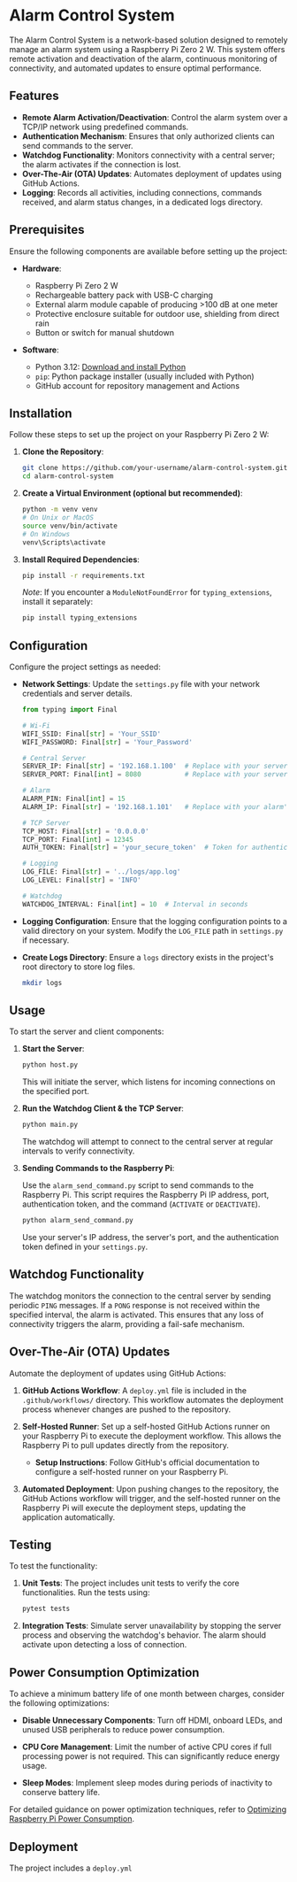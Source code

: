 # Alarm Control System

The Alarm Control System is a network-based solution designed to remotely manage an alarm system using a Raspberry Pi Zero 2 W. This system offers remote activation and deactivation of the alarm, continuous monitoring of connectivity, and automated updates to ensure optimal performance.

## Features

- **Remote Alarm Activation/Deactivation**: Control the alarm system over a TCP/IP network using predefined commands.
- **Authentication Mechanism**: Ensures that only authorized clients can send commands to the server.
- **Watchdog Functionality**: Monitors connectivity with a central server; the alarm activates if the connection is lost.
- **Over-The-Air (OTA) Updates**: Automates deployment of updates using GitHub Actions.
- **Logging**: Records all activities, including connections, commands received, and alarm status changes, in a dedicated logs directory.

## Prerequisites

Ensure the following components are available before setting up the project:

- **Hardware**:
  - Raspberry Pi Zero 2 W
  - Rechargeable battery pack with USB-C charging
  - External alarm module capable of producing >100 dB at one meter
  - Protective enclosure suitable for outdoor use, shielding from direct rain
  - Button or switch for manual shutdown

- **Software**:
  - Python 3.12: [Download and install Python](https://www.python.org/downloads/)
  - `pip`: Python package installer (usually included with Python)
  - GitHub account for repository management and Actions

## Installation

Follow these steps to set up the project on your Raspberry Pi Zero 2 W:

1. **Clone the Repository**:

   ```bash
   git clone https://github.com/your-username/alarm-control-system.git
   cd alarm-control-system
   ```

2. **Create a Virtual Environment (optional but recommended)**:

   ```bash
   python -m venv venv
   # On Unix or MacOS
   source venv/bin/activate
   # On Windows
   venv\Scripts\activate
   ```

3. **Install Required Dependencies**:

   ```bash
   pip install -r requirements.txt
   ```

   *Note*: If you encounter a `ModuleNotFoundError` for `typing_extensions`, install it separately:

   ```bash
   pip install typing_extensions
   ```

## Configuration

Configure the project settings as needed:

- **Network Settings**: Update the `settings.py` file with your network credentials and server details.

  ```python
  from typing import Final

  # Wi-Fi
  WIFI_SSID: Final[str] = 'Your_SSID'
  WIFI_PASSWORD: Final[str] = 'Your_Password'

  # Central Server
  SERVER_IP: Final[str] = '192.168.1.100'  # Replace with your server's IP
  SERVER_PORT: Final[int] = 8080           # Replace with your server's port

  # Alarm
  ALARM_PIN: Final[int] = 15
  ALARM_IP: Final[str] = '192.168.1.101'   # Replace with your alarm's IP

  # TCP Server
  TCP_HOST: Final[str] = '0.0.0.0'
  TCP_PORT: Final[int] = 12345
  AUTH_TOKEN: Final[str] = 'your_secure_token'  # Token for authentication

  # Logging
  LOG_FILE: Final[str] = '../logs/app.log'
  LOG_LEVEL: Final[str] = 'INFO'

  # Watchdog
  WATCHDOG_INTERVAL: Final[int] = 10  # Interval in seconds
  ```

- **Logging Configuration**: Ensure that the logging configuration points to a valid directory on your system. Modify the `LOG_FILE` path in `settings.py` if necessary.

- **Create Logs Directory**: Ensure a `logs` directory exists in the project's root directory to store log files.

  ```bash
  mkdir logs
  ```

## Usage

To start the server and client components:

1. **Start the Server**:

   ```bash
   python host.py
   ```

   This will initiate the server, which listens for incoming connections on the specified port.

2. **Run the Watchdog Client & the TCP Server**:

   ```bash
   python main.py
   ```

   The watchdog will attempt to connect to the central server at regular intervals to verify connectivity.

3. **Sending Commands to the Raspberry Pi**:

   Use the `alarm_send_command.py` script to send commands to the Raspberry Pi. This script requires the Raspberry Pi IP address, port, authentication token, and the command (`ACTIVATE` or `DEACTIVATE`).

   ```bash
   python alarm_send_command.py
   ```

   Use your server's IP address, the server's port, and the authentication token defined in your `settings.py`.

## Watchdog Functionality

The watchdog monitors the connection to the central server by sending periodic `PING` messages. If a `PONG` response is not received within the specified interval, the alarm is activated. This ensures that any loss of connectivity triggers the alarm, providing a fail-safe mechanism.

## Over-The-Air (OTA) Updates

Automate the deployment of updates using GitHub Actions:

1. **GitHub Actions Workflow**: A `deploy.yml` file is included in the `.github/workflows/` directory. This workflow automates the deployment process whenever changes are pushed to the repository.

2. **Self-Hosted Runner**: Set up a self-hosted GitHub Actions runner on your Raspberry Pi to execute the deployment workflow. This allows the Raspberry Pi to pull updates directly from the repository.

   - **Setup Instructions**: Follow GitHub's official documentation to configure a self-hosted runner on your Raspberry Pi.

3. **Automated Deployment**: Upon pushing changes to the repository, the GitHub Actions workflow will trigger, and the self-hosted runner on the Raspberry Pi will execute the deployment steps, updating the application automatically.

## Testing

To test the functionality:

1. **Unit Tests**: The project includes unit tests to verify the core functionalities. Run the tests using:

   ```bash
   pytest tests
   ```

2. **Integration Tests**: Simulate server unavailability by stopping the server process and observing the watchdog's behavior. The alarm should activate upon detecting a loss of connection.

## Power Consumption Optimization

To achieve a minimum battery life of one month between charges, consider the following optimizations:

- **Disable Unnecessary Components**: Turn off HDMI, onboard LEDs, and unused USB peripherals to reduce power consumption.

- **CPU Core Management**: Limit the number of active CPU cores if full processing power is not required. This can significantly reduce energy usage.

- **Sleep Modes**: Implement sleep modes during periods of inactivity to conserve battery life.

For detailed guidance on power optimization techniques, refer to [Optimizing Raspberry Pi Power Consumption](https://blues.com/blog/tips-tricks-optimizing-raspberry-pi-power/).

## Deployment

The project includes a `deploy.yml` 
